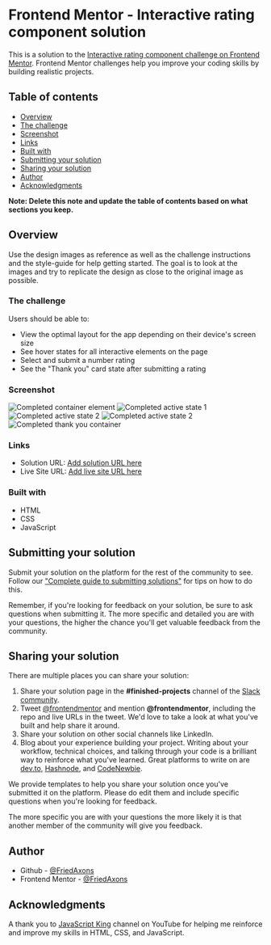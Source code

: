 # Frontend Mentor - Interactive rating component solution

This is a solution to the [Interactive rating component challenge on Frontend Mentor](https://www.frontendmentor.io/challenges/interactive-rating-component-koxpeBUmI). Frontend Mentor challenges help you improve your coding skills by building realistic projects.

## Table of contents

- [Overview](#overview)
- [The challenge](#the-challenge)
- [Screenshot](#screenshot)
- [Links](#links)
- [Built with](#built-with)
- [Submitting your solution](#submitting-your-solution)
- [Sharing your solution](#sharing-your-solution)
- [Author](#author)
- [Acknowledgments](#acknowledgments)

**Note: Delete this note and update the table of contents based on what sections you keep.**

## Overview

Use the design images as reference as well as the challenge instructions and the style-guide for help getting started. The goal is to look at the images and try to replicate the design as close to the original image as possible.

### The challenge

Users should be able to:

- View the optimal layout for the app depending on their device's screen size
- See hover states for all interactive elements on the page
- Select and submit a number rating
- See the "Thank you" card state after submitting a rating

### Screenshot

![Completed container element](images/html-and-container.jpg)
![Completed active state 1](images/active-state-1.jpg)
![Completed active state 2](images/active-state-2.jpg)
![Completed active state 2](images/active-submit.jpg)
![Completed thank you container](images/thank-you-container.jpg)

### Links

- Solution URL: [Add solution URL here](https://www.frontendmentor.io/solutions/interactive-rating-component-7xCZZsuoDH)
- Live Site URL: [Add live site URL here](https://friedaxons.github.io/interactive-rating-component/)

### Built with

- HTML
- CSS
- JavaScript

## Submitting your solution

Submit your solution on the platform for the rest of the community to see. Follow our ["Complete guide to submitting solutions"](https://medium.com/frontend-mentor/a-complete-guide-to-submitting-solutions-on-frontend-mentor-ac6384162248) for tips on how to do this.

Remember, if you're looking for feedback on your solution, be sure to ask questions when submitting it. The more specific and detailed you are with your questions, the higher the chance you'll get valuable feedback from the community.

## Sharing your solution

There are multiple places you can share your solution:

1. Share your solution page in the **#finished-projects** channel of the [Slack community](https://www.frontendmentor.io/slack).
2. Tweet [@frontendmentor](https://twitter.com/frontendmentor) and mention **@frontendmentor**, including the repo and live URLs in the tweet. We'd love to take a look at what you've built and help share it around.
3. Share your solution on other social channels like LinkedIn.
4. Blog about your experience building your project. Writing about your workflow, technical choices, and talking through your code is a brilliant way to reinforce what you've learned. Great platforms to write on are [dev.to](https://dev.to/), [Hashnode](https://hashnode.com/), and [CodeNewbie](https://community.codenewbie.org/).

We provide templates to help you share your solution once you've submitted it on the platform. Please do edit them and include specific questions when you're looking for feedback.

The more specific you are with your questions the more likely it is that another member of the community will give you feedback.

## Author

- Github - [@FriedAxons](https://www.github.com/FriedAxons)
- Frontend Mentor - [@FriedAxons](https://www.frontendmentor.io/profile/FriedAxons)

## Acknowledgments

A thank you to [JavaScript King](https://www.youtube.com/@JavaScriptKing) channel on YouTube for helping me reinforce and improve my skills in HTML, CSS, and JavaScript.
